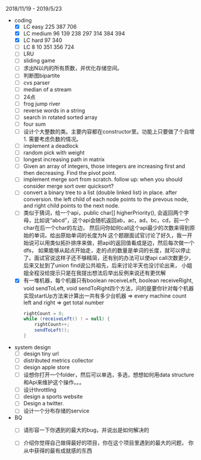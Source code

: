 2018/11/19 - 2019/5/23
- coding
    - [x] LC easy 225 387 706
    - [x] LC medium 96 139 238 297 314 384 394
    - [x] LC hard 97 340
    - [ ] LC 8 10 351 356 724
    - [ ] LRU
    - [ ] sliding game
    - [ ] 求出N以内的所有质数，并优化存储空间。
    - [ ] 判断图bipartite
    - [ ] cvs parser
    - [ ] median of a stream
    - [ ] 24点
    - [ ] frog jump river
    - [ ] reverse words in a string
    - [ ] search in rotated sorted array
    - [ ] four sum
    - [ ] 设计个大整数的类。主要内容都在constructor里。功能上只要做了个自增1. 需要考虑负数的情况。
    - [ ] implement a deadlock
    - [ ] random pick with weight
    - [ ] longest increasing path in matrix
    - [ ] Given an array of integers, those integers are increasing first and then decreasing. Find the pivot point.
    - [ ] implement merge sort from scratch. follow up: when you should consider merge sort over quicksort?
    - [ ] convert a binary tree to a list (double linked list) in place. after conversion. the left child of each node points to the prevous node, and right child points to the next node.
    - [ ] 类似于猜词，给一个api，public char[] higherPriority(), 会返回两个字母，比如说“abcd”，这个api会随机返回ab，ac，ad，bc，cd，前一个char在后一个char的左边，
        然后问你如何call这个api最少的次数来得到原始的单词，给出原始单词的长度为N 这个题跟面试官讨论了好久，我一开始说可以用类似拓扑排序来做，把api的返回值看成是边，然后每次做一个dfs，
        如果能够从起点开始走，走的点的数量是单词的长度，就可以停止了。面试官说这样子还不够精简，还有别的办法可以使api call次数更少，后来又扯到了union find说公共祖先，后来讨论半天也没讨论出来，
        小姐姐全程没给提示只是在我提出想法后举出反例来说还有更优解 
    - [x] 有一堆机器，每个机器只有boolean receiveLeft, boolean receiveRight, void sendToLeft, void sendToRight四个方法，问的是要你针对每个机器实现startUp方法来计算出一共有多少台机器
        => every machine count left and right => get total number
        ```java
        rightCount = 0;
        while (receiveLeft() ! = null) {
            rightCount++;
            sendToLeft();
        }
        ```
- system design
    - [ ] design tiny url
    - [ ] distributed metrics collector
    - [ ] design apple store
    - [ ] 设想你打开一个folder，然后可以单选，多选，想想如何用data structure和Api来维护这个操作。。。
    - [ ]  设计throttling
    - [ ]  design a sports website
    - [ ] Design a twitter.
    - [ ] 设计一个分布存储的service
- BQ
    - [ ] 请形容一下你遇到的最大的bug，并说出是如何解决的
    - [ ] 介绍你觉得自己做得最好的项目，你在这个项目里遇到的最大的问题， 你从中获得的最有成就感的东西

    
